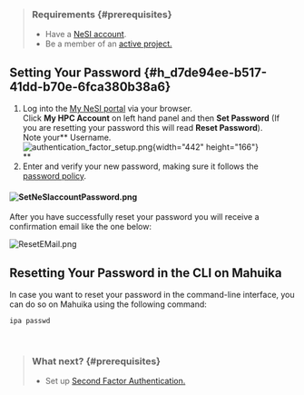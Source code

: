 > ### Requirements {#prerequisites}
>
> -   Have a [NeSI
>     account](https://support.nesi.org.nz/hc/en-gb/articles/360000159715).
> -   Be a member of an [active
>     project.](https://support.nesi.org.nz/hc/en-gb/sections/360000196195-Accounts-Projects)

Setting Your Password {#h_d7de94ee-b517-41dd-b70e-6fca380b38a6}
---------------------

1.  Log into the [My NeSI portal](https://my.nesi.org.nz) via your
    browser.\
    Click **My HPC Account** on left hand panel and then **Set
    Password** (If you are resetting your password this will read
    **Reset Password**).\
    Note your** Username.\
    ![authentication\_factor\_setup.png](https://support.nesi.org.nz/hc/article_attachments/4414700833935/authentication_factor_setup.png){width="442"
    height="166"}\
    **
2.  Enter and verify your new password, making sure it follows the
    [password
    policy](https://support.nesi.org.nz/hc/en-gb/articles/360000336015).

#### ![SetNeSIaccountPassword.png](https://support.nesi.org.nz/hc/article_attachments/360004939796/SetNeSIaccountPassword.png)

After you have successfully reset your password you will receive a
confirmation email like the one below:

![ResetEMail.png](https://support.nesi.org.nz/hc/article_attachments/360002386115/ResetEMail.png)

Resetting Your Password in the CLI on Mahuika
---------------------------------------------

In case you want to reset your password in the command-line interface,
you can do so on Mahuika using the following command:

    ipa passwd

 

> ### What next? {#prerequisites}
>
> -   Set up [Second Factor
>     Authentication.](https://support.nesi.org.nz/hc/en-gb/articles/360000203075-Setting-Up-Two-Factor-Authentication)
